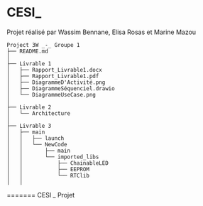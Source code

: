 # CESI_

Projet réalisé par Wassim Bennane, Elisa Rosas et Marine Mazou

```
Project 3W _-_ Groupe 1
├── README.md
│
├── Livrable 1
│   ├── Rapport_Livrable1.docx
│   ├── Rapport_Livrable1.pdf
│   ├── DiagrammeD'Activité.png
│   ├── DiagrammeSéquenciel.drawio
│   └── DiagrammeUseCase.png
│ 
├── Livrable 2
│   └── Architecture
│ 
├── Livrable 3
│   ├── main
│   │   ├── launch
│   │   └── NewCode
│   │       ├── main 
│   │       └── imported_libs
│   │           ├── ChainableLED
│   │           ├── EEPROM
│   │           └── RTClib
│   │      

```
=======
CESI _ Projet
